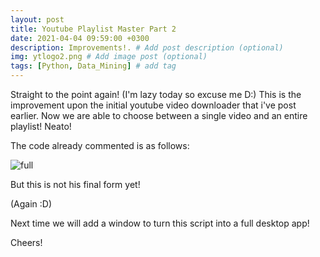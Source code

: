 ```yaml
---
layout: post
title: Youtube Playlist Master Part 2
date: 2021-04-04 09:59:00 +0300
description: Improvements!. # Add post description (optional)
img: ytlogo2.png # Add image post (optional)
tags: [Python, Data_Mining] # add tag
---
```

Straight to the point again! (I'm lazy today so excuse me D:) This is the improvement upon the initial youtube video downloader that i've post earlier. 
Now we are able to choose between a single video and an entire playlist! Neato! 

The code already commented is as follows:

![full]({{site.baseurl}}/assets/img/ytpdfull2.PNG)


But this is not his final form yet! 

(Again :D) 

Next time we will add a window to turn this script into a full desktop app!


Cheers!
